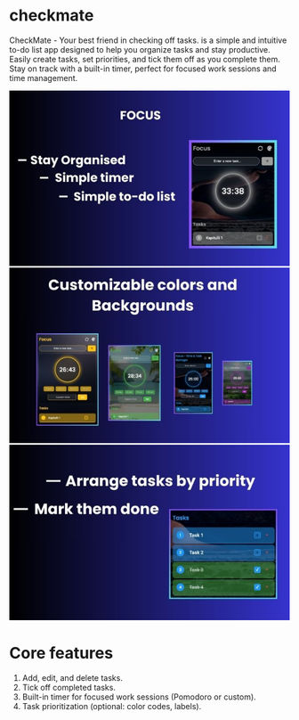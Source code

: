 # checkmate
CheckMate - Your best friend in checking off tasks. is a simple and intuitive to-do list app designed to help you organize tasks and stay productive. Easily create tasks, set priorities, and tick them off as you complete them. Stay on track with a built-in timer, perfect for focused work sessions and time management. 

![Content Creation](assets/figma/mockup/screen1.png)
![Content Creation](assets/figma/mockup/screen2.png)
![Content Creation](assets/figma/mockup/screen3.png)


# Core features
1. Add, edit, and delete tasks.
2. Tick off completed tasks.
3. Built-in timer for focused work sessions (Pomodoro or custom).
4. Task prioritization (optional: color codes, labels).



